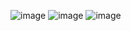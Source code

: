 
![image](https://github.com/VladBalabas/KeenEyed/assets/125162851/767c0658-010c-4f2e-b700-864c1c40a0fa) ![image](https://github.com/VladBalabas/KeenEyed/assets/125162851/b0080bad-01a1-40e9-b810-d0f6cac75280)
![image](https://github.com/VladBalabas/KeenEyed/assets/125162851/82f69b70-4acc-48c3-b83b-f16f293c68d8)

